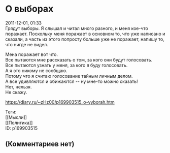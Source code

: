 О выборах
=========

  
2011-12-01, 01:33  
 Грядут выборы. Я слышал и читал много разного, и меня кое-что поражает. Поскольку меня поражает в основном то, что уже написано и сказали, а часть из этого попросту больше уже не поражает, напишу то, что нигде не видел.   
   
 Мена поражает вот что.   
 Все пытаются мне рассказать о том, за кого они будут голосовать.   
 Все пытаются узнать у меня, за кого я буду голосовать.   
 А я это никому не сообщаю.   
 Потому что я считаю голосование тайным личным делом.   
 А все удивляются и обижаются -- ну мне-то можно сказать!   
 Нет, нельзя.   
 Не скажу.   
  
<https://diary.ru/~zHz00/p169903515_o-vyborah.htm>  
  
Теги:  
[[Мысли]]  
[[Политика]]  
ID: p169903515  


(Комментариев нет)
------------------